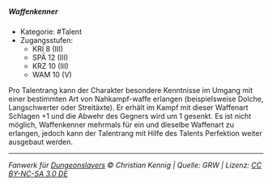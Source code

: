 <!---
Dies ist ein Fanwerk für DUNGEONSLAYERS © von Christian Kennig

Quellen:      [Dungeonslayers Grundregelwerk](https://dungeonslayers.net/download/Dungeonslayers4.pdf)
              [Talentbeschreibungen](https://www.f-space.de/ds4/tools-talentcards.html)
License:      [CC-BY-NC-SA 4.0](https://creativecommons.org/licenses/by-nc-sa/4.0/deed.de)
Richtlinien:  [Fanwerkrichtlinien](https://www.dungeonslayers.net/fanwerk-richtlinien/)
Autor:        Zauberlehrling
-->

##### Waffenkenner

- Kategorie: #Talent
- Zugangsstufen:
  - KRI 8 (III)
  - SPÄ 12 (III)
  - KRZ 10 (III)
  - WAM 10 (V)

Pro Talentrang kann der Charakter besondere Kenntnisse im Umgang mit einer bestimmten Art von Nahkampf-waffe erlangen (beispielsweise Dolche, Langschwerter oder Streitäxte). Er erhält im Kampf mit dieser Waffenart Schlagen +1 und die Abwehr des Gegners wird um 1 gesenkt. Es ist nicht möglich, Waffenkenner mehrmals für ein und dieselbe Waffenart zu erlangen, jedoch kann der Talentrang mit Hilfe des Talents Perfektion weiter ausgebaut werden.

---

_Fanwerk für [Dungeonslayers](https://www.dungeonslayers.net/) © Christian Kennig | Quelle: GRW | Lizenz: [CC BY-NC-SA 3.0 DE](https://creativecommons.org/licenses/by-nc-sa/3.0/de/)_
